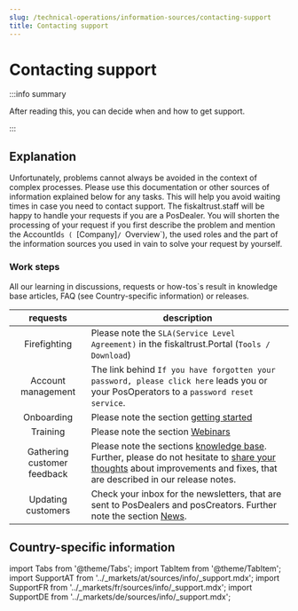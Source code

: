 ```yaml
---
slug: /technical-operations/information-sources/contacting-support
title: Contacting support
---
```

# Contacting support

:::info summary

After reading this, you can decide when and how to get support.

:::

## Explanation

Unfortunately, problems cannot always be avoided in the context of complex processes. Please use this documentation or other sources of information explained below for any tasks. 
This will help you avoid waiting times in case you need to contact support. The fiskaltrust.staff will be happy to handle your requests if you are a PosDealer. 
You will shorten the processing of your request if you first describe the problem and mention the AccountId`s ( `[Company]`/ `Overview`), the used roles and the part of the information sources you used in vain to solve your request by yourself.

### Work steps

All our learning in discussions, requests or how-tos`s result in knowledge base articles, FAQ (see Country-specific information) or releases.

| requests | description                                                                                                                |
|:----------------------:|-------------------------------------------------------------------------------------------------------------------------------------|
|Firefighting| Please note the `SLA(Service Level Agreement)` in the fiskaltrust.Portal (`Tools / Download`)|
|Account management|The link behind `If you have forgotten your password, please click here` leads you or your PosOperators to a `password reset service`.|
|Onboarding|Please note the section [getting started](../getting-started/operator-onboarding/invitation-process.md)  |
|Training|Please note the section [Webinars](webinars.md)  |
|Gathering customer feedback|Please note the sections [knowledge base](../information-sources/knowledge-base.md). Further, please do not hesitate to [share your thoughts](mailto:feedback+portal@fiskaltrust.cloud.) about improvements and fixes, that are described in our release notes.  |
|Updating customers|Check your inbox for the newsletters, that are sent to PosDealers and posCreators. Further note the section [News](../information-sources/news.md). |

## Country-specific information

import Tabs from '@theme/Tabs';
import TabItem from '@theme/TabItem';
import SupportAT from '../_markets/at/sources/info/_support.mdx';
import SupportFR from '../_markets/fr/sources/info/_support.mdx';
import SupportDE from '../_markets/de/sources/info/_support.mdx';

<Tabs groupId="market">

  <TabItem value="AT" label="Austria">
    <SupportAT />
  </TabItem>

  <TabItem value="FR" label="France">
    <SupportFR />
  </TabItem>

  <TabItem value="DE" label="Germany">
    <SupportDE />
  </TabItem>

</Tabs>